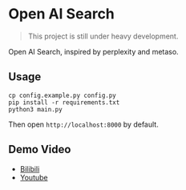 # Open AI Search

> This project is still under heavy development.

Open AI Search, inspired by perplexity and metaso.

## Usage

```shell
cp config.example.py config.py
pip install -r requirements.txt
python3 main.py
```

Then open `http://localhost:8000` by default.

## Demo Video

+ [Bilibili](https://www.bilibili.com/video/BV1zs421M7ce/)
+ [Youtube](https://youtu.be/Jp2qUYLb3K0)
